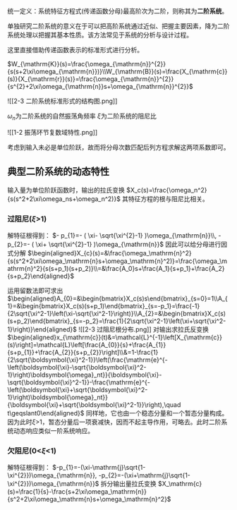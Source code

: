 统一定义：系统特征方程式(传递函数分母)最高阶次为二阶，则称其为**二阶系统**。

单独研究二阶系统的意义在于可以把高阶系统通过近似、把握主要因素，降为二阶系统处理以把握其基本性质。该方法常见于系统的分析与设计过程。

这里直接借助传递函数表示的标准形式进行分析。

$W_{\mathrm{K}}(s)=\frac{\omega_{\mathrm{n}}^{2}}{s(s+2\xi\omega_{\mathrm{n}})}\\W_{\mathrm{B}}(s)=\frac{X_{\mathrm{c}}(s)}{X_{\mathrm{r}}(s)}=\frac{\omega_{\mathrm{n}}^{2}}{s^{2}+2\xi\omega_{\mathrm{n}}s+\omega_{\mathrm{n}}^{2}}$

![[2-3 二阶系统标准形式的结构图.png]]

$\omega_n$为二阶系统的自然振荡角频率
$\xi$为二阶系统的阻尼比

![[1-2 振荡环节复数域特性.png]] 

考虑到输入未必是单位阶跃，故而将分母次数匹配后列方程求解这两项系数即可。

## 典型二阶系统的动态特性

输入量为单位阶跃函数时，输出的拉氏变换
$X_c(s)=\frac{\omega_n^2}{s(s^2+2\xi\omega_ns+\omega_n^2)}$
其特征方程的根与阻尼比相关。
### 过阻尼($\xi$>1)

解特征根得到：
$- p_{1}=- ( \xi- \sqrt{\xi^{2}-1} )\omega_{\mathrm{n}}\\, - p_{2}=- ( \xi+ \sqrt{\xi^{2}-1} )\omega_{\mathrm{n}}$
因此可以给分母进行因式分解
$\begin{aligned}X_{c}(s)=&\frac{\omega_\mathrm{n}^2}{s(s^2+2\xi\omega_\mathrm{n}s+\omega_\mathrm{n}^2)}=\frac{\omega_\mathrm{n}^2}{s(s+p_1)(s+p_2)}\\=&\frac{A_0}s+\frac{A_1}{s+p_1}+\frac{A_2}{s+p_2}\end{aligned}$

运用留数法即可求出
$\begin{aligned}A_{0}=&\begin{bmatrix}X_c(s)s\end{bmatrix}_{s=0}=1\\A_{1}=&\begin{bmatrix}X_c(s)(s+p_1)\end{bmatrix}_{s=-p_1}=\frac{-1}{2\sqrt{\xi^2-1}\left(\xi-\sqrt{\xi^2-1}\right)}\\A_{2}=&\begin{bmatrix}X_c(s)(s+p_2)\end{bmatrix}_{s=-p_2}=\frac{1}{2\sqrt{\xi^2-1}\left(\xi+\sqrt{\xi^2-1}\right)}\end{aligned}$
![[2-3 过阻尼根分布.png]]
对输出求拉氏反变换
$\begin{aligned}x_{\mathrm{c}}(t)&=\mathcal{L}^{-1}\left[X_{\mathrm{c}}(s)\right]=\mathcal{L}\left[\frac{A_{0}}{s}+\frac{A_{1}}{s+p_{1}}+\frac{A_{2}}{s+p_{2}}\right]\\&=1-\frac{1}{2\sqrt{\boldsymbol{\xi}^2-1}}\left(\frac{\mathrm{e}^{-\left(\boldsymbol{\xi}-\sqrt{\boldsymbol{\xi}^2-1}\right)\boldsymbol{\omega}_nt}}{\boldsymbol{\xi}-\sqrt{\boldsymbol{\xi}^2-1}}-\frac{\mathrm{e}^{-\left(\boldsymbol{\xi}+\sqrt{\boldsymbol{\xi}^2-1}\right)\boldsymbol{\omega}_nt}}{\boldsymbol{\xi}+\sqrt{\boldsymbol{\xi}^2-1}}\right),\quad t\geqslant0\end{aligned}$
同样地，它也由一个稳态分量和一个暂态分量构成。
因为此时$\xi$>1，暂态分量后一项衰减快，因而不起主导作用，可略去。此时二阶系统动态响应类似一阶系统响应。

### 欠阻尼(0<$\xi$<1)

解特征根得到：
$-p_{1}=-(\xi-\mathrm{j}\sqrt{1-\xi^{2}})\omega_{\mathrm{n}}, -p_{2}=-(\xi+\mathrm{j}\sqrt{1-\xi^{2}})\omega_{\mathrm{n}}$
拆分输出量拉氏变换
$X_\mathrm{c}(s)=\frac{1}{s}-\frac{s+2\xi\omega_\mathrm{n}}{s^2+2\xi\omega_\mathrm{n}s+\omega_\mathrm{n}^2}$
